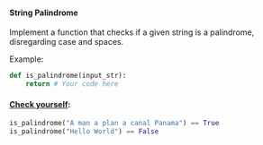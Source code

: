 #### String Palindrome

Implement a function that checks if a given string is a palindrome, disregarding case and spaces.

Example:
```python
def is_palindrome(input_str):
    return # Your code here
```

#### <u>Check yourself</u>:
```python
is_palindrome("A man a plan a canal Panama") == True
is_palindrome("Hello World") == False
```


